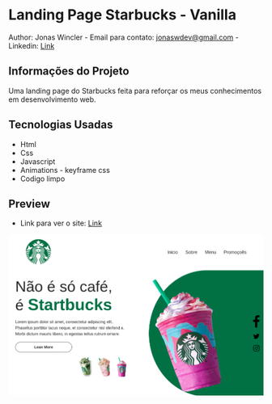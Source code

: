 # Landing Page Starbucks - Vanilla

Author: Jonas Wincler - Email para contato: jonaswdev@gmail.com - Linkedin: [Link](https://www.linkedin.com/in/jonas-gabriel-wincler-27998a255/)

## Informações do Projeto
Uma landing page do Starbucks feita para reforçar os meus conhecimentos em desenvolvimento web.

## Tecnologias Usadas
- Html
- Css
- Javascript
- Animations - keyframe css
- Codigo limpo

## Preview

- Link para ver o site: [Link](https://jonaswgdev.github.io/landing-page-starbucks/)

![](./assets/capture.png)
